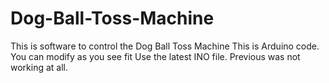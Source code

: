 # Dog-Ball-Toss-Machine
This is software to control the Dog Ball Toss Machine
This is Arduino code.  You can modify as you see fit
Use the latest INO file.  Previous was not working at all.
